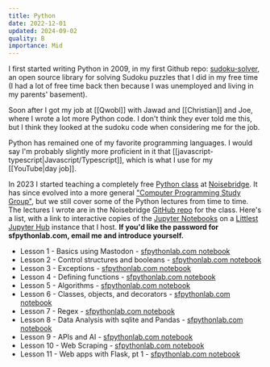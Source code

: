 ```yaml
---
title: Python
date: 2022-12-01
updated: 2024-09-02
quality: B
importance: Mid
---
```


I first started writing Python in 2009, in my first Github repo: [sudoku-solver](https://github.com/audiodude/sudoku-solver), an open source library for solving Sudoku puzzles that I did in my free time (I had a lot of free time back then because I was unemployed and living in my parents' basement).

Soon after I got my job at [[Qwobl]] with Jawad and [[Christian]] and Joe, where I wrote a lot more Python code. I don't think they ever told me this, but I think they looked at the sudoku code when considering me for the job.

Python has remained one of my favorite programming languages. I would say I'm probably slightly more proficient in it that [[javascript-typescript|Javascript/Typescript]], which is what I use for my [[YouTube|day job]].

In 2023 I started teaching a completely free [Python class](https://www.noisebridge.net/wiki/PyClass) at [Noisebridge](http://noisebridge.net/). It has since evolved into a more general  ["Computer Programming Study Group"](https://www.noisebridge.net/wiki/Computer_Programming_Study_Group), but we still cover some of the Python lectures from time to time. The lectures I wrote are in the Noisebridge [GitHub repo](https://github.com/noisebridge/PythonClass) for the class. Here's a list, with a link to interactive copies of the [Jupyter Notebooks](https://jupyter.org/) on a [Littlest Jupyter Hub](https://tljh.jupyter.org/en/latest/) instance that I host. **If you'd like the password for sfpythonlab.com, email me and introduce yourself.**

* Lesson 1 - Basics using Mastodon - [sfpythonlab.com notebook](https://sfpythonlab.com/hub/user-redirect/git-pull?repo=https%3A%2F%2Fgithub.com%2Fnoisebridge%2FPythonClass&branch=main&urlpath=tree%2FPythonClass%2Flessons%2F01-basics-using-mastodon%2Fmastodon.ipynb)
* Lesson 2 - Control structures and booleans - [sfpythonlab.com notebook](https://sfpythonlab.com/hub/user-redirect/git-pull?repo=https%3A%2F%2Fgithub.com%2Fnoisebridge%2FPythonClass&branch=main&urlpath=tree%2FPythonClass%2Flessons%2F02-control-structures-booleans%2Fcontrol_structures_booleans.ipynb)
* Lesson 3 - Exceptions - [sfpythonlab.com notebook](https://sfpythonlab.com/hub/user-redirect/git-pull?repo=https%3A%2F%2Fgithub.com%2Fnoisebridge%2FPythonClass&branch=main&urlpath=tree%2FPythonClass%2Flessons%2F03-exceptions%2Fexceptions.ipynb)
* Lesson 4 - Defining functions - [sfpythonlab.com notebook](https://sfpythonlab.com/hub/user-redirect/git-pull?repo=https%3A%2F%2Fgithub.com%2Fnoisebridge%2FPythonClass&branch=main&urlpath=tree%2FPythonClass%2Flessons%2F04-function-definitions%2Ffunction_definitions.ipynb)
* Lesson 5 - Algorithms - [sfpythonlab.com notebook](https://sfpythonlab.com/hub/user-redirect/git-pull?repo=https%3A%2F%2Fgithub.com%2Fnoisebridge%2FPythonClass&branch=main&urlpath=tree%2FPythonClass%2Flessons%2F05-algorithms-pt-1%2Falgorithms_pt_1.ipynb)
* Lesson 6 - Classes, objects, and decorators - [sfpythonlab.com notebook](https://sfpythonlab.com/hub/user-redirect/git-pull?repo=https%3A%2F%2Fgithub.com%2Fnoisebridge%2FPythonClass&branch=main&urlpath=tree%2FPythonClass%2Flessons%2F06-classes-objects-decorators%2Fclasses_objects_decorators.py.ipynb)
* Lesson 7 - Regex - [sfpythonlab.com notebook](https://sfpythonlab.com/hub/user-redirect/git-pull?repo=https%3A%2F%2Fgithub.com%2Fnoisebridge%2FPythonClass&branch=main&urlpath=tree%2FPythonClass%2Flessons%2F07-regex%2F07_regex.ipynb)
* Lesson 8 - Data Analysis with sqlite and Pandas - [sfpythonlab.com notebook](https://sfpythonlab.com/hub/user-redirect/git-pull?repo=https%3A%2F%2Fgithub.com%2Fnoisebridge%2FPythonClass&branch=main&urlpath=tree%2FPythonClass%2Flessons%2F07-regex%2F07_regex.ipynb)
* Lesson 9 - APIs and AI - [sfpythonlab.com notebook](https://sfpythonlab.com/hub/user-redirect/git-pull?repo=https%3A%2F%2Fgithub.com%2Fnoisebridge%2FPythonClass&branch=main&urlpath=tree%2FPythonClass%2Flessons%2F09-api-and-ai%2Fapi_and_ai.ipynb)
* Lesson 10 - Web Scraping - [sfpythonlab.com notebook](https://sfpythonlab.com/hub/user-redirect/git-pull?repo=https%3A%2F%2Fgithub.com%2Fnoisebridge%2FPythonClass&branch=a62face03bd0d541a2c9f2eba8085937e76d4bfb&urlpath=tree%2FPythonClass%2Flessons%2Fseries_3%2F10-web-scraping%2Fweb-scraping.ipynb)
* Lesson 11 - Web apps with Flask, pt 1 - [sfpythonlab.com notebook](https://sfpythonlab.com/hub/user-redirect/git-pull?repo=https%3A%2F%2Fgithub.com%2Fnoisebridge%2FPythonClass&branch=main&urlpath=tree%2FPythonClass%2Flessons%2F11-web-apps-with-flask-pt-1%2Fweb_apps_with_flask.ipynb)